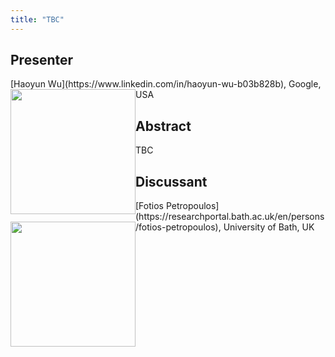 ```yaml
---
title: "TBC"
---
```


## Presenter

<div class = "figure">
[Haoyun Wu](https://www.linkedin.com/in/haoyun-wu-b03b828b), Google, USA
<img src="/img/haoyun.png"  width=200px height=200px style="float:left">
</div>

## Abstract

TBC

## Discussant

<div class = "figure">
[Fotios Petropoulos](https://researchportal.bath.ac.uk/en/persons/fotios-petropoulos), University of Bath, UK
<img src=/img/fotios.png  width=200px height=200px style="float:left">
</div>
